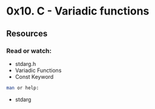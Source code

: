 # 0x10. C - Variadic functions
## Resources

### Read or watch:

   * stdarg.h
   * Variadic Functions
   * Const Keyword

``` bash
man or help:
```
   * stdarg
